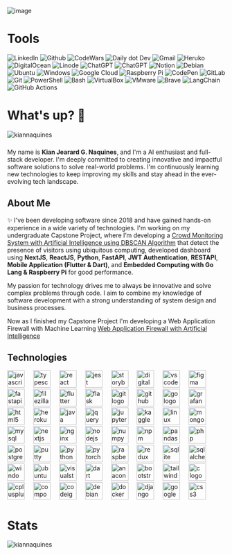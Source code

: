 ![image](https://github.com/user-attachments/assets/6bf85430-4ff4-4620-8f68-0ab6864e1085)

<div id="header" align="left">
    <h1 align="left">Tools</h1>
    <a href="https://www.linkedin.com/in/kjgnaquines" style="text-decoration: none;">
      <img src="https://img.shields.io/badge/LinkedIn-blue?style=for-the-badge&logo=linkedin&logoColor=white" alt="LinkedIn"/>
    </a>
    <a href="https://github.com/kiannaquines/" style="text-decoration: none;">
      <img src="https://img.shields.io/badge/GitHub-100000?style=for-the-badge&logo=github&logoColor=white" alt="Github"/>
    </a>
    <a href="#" style="text-decoration: none;">
      <img src="https://img.shields.io/badge/Codewars-B1361E?style=for-the-badge&logo=Codewars&logoColor=white" alt="CodeWars"/>
    </a>
    <a href="#" style="text-decoration: none;">
      <img src="https://img.shields.io/badge/daily.dev-CE3DF3?style=for-the-badge&logo=dailydotdev&logoColor=white" alt="Daily dot Dev"/>
    </a>
    <a href="#" style="text-decoration: none;">
      <img src="https://img.shields.io/badge/Gmail-D14836?style=for-the-badge&logo=gmail&logoColor=white" alt="Gmail"/>
    </a>
    <a href="#" style="text-decoration: none;">
      <img src="https://img.shields.io/badge/Heroku-430098?style=for-the-badge&logo=heroku&logoColor=white" alt="Heruko"/>
    </a>
    <a href="#" style="text-decoration: none;">
      <img src="https://img.shields.io/badge/Digital_Ocean-0080FF?style=for-the-badge&logo=DigitalOcean&logoColor=white" alt="DigitalOcean"/>
    </a>
    <a href="#" style="text-decoration: none;">
      <img src="https://img.shields.io/badge/Linode-00A95C?style=for-the-badge&logo=Linode&logoColor=white" alt="Linode"/>
    </a>
    <a href="#" style="text-decoration: none;">
      <img src="https://img.shields.io/badge/ChatGPT-74aa9c?style=for-the-badge&logo=openai&logoColor=white" alt="ChatGPT"/>
    </a>
    <a href="#" style="text-decoration: none;">
      <img src="https://img.shields.io/badge/-HuggingFace-FDEE21?style=for-the-badge&logo=HuggingFace&logoColor=black" alt="ChatGPT"/>
    </a>
    <a href="#" style="text-decoration: none;">
      <img src="https://img.shields.io/badge/Notion-000000?style=for-the-badge&logo=notion&logoColor=white" alt="Notion"/>
    </a>
    <a href="#" style="text-decoration: none;">
  <img src="https://img.shields.io/badge/Debian-A81D33?style=for-the-badge&logo=debian&logoColor=white" alt="Debian"/>
</a>

<a href="#" style="text-decoration: none;">
  <img src="https://img.shields.io/badge/Ubuntu-E95420?style=for-the-badge&logo=ubuntu&logoColor=white" alt="Ubuntu"/>
</a>

<a href="#" style="text-decoration: none;">
  <img src="https://img.shields.io/badge/Windows-0078D6?style=for-the-badge&logo=windows&logoColor=white" alt="Windows"/>
</a>

<a href="#" style="text-decoration: none;">
  <img src="https://img.shields.io/badge/Google_Cloud-4285F4?style=for-the-badge&logo=google-cloud&logoColor=white" alt="Google Cloud"/>
</a>

<a href="#" style="text-decoration: none;">
  <img src="https://img.shields.io/badge/Raspberry_Pi-A22846?style=for-the-badge&logo=raspberry-pi&logoColor=white" alt="Raspberry Pi"/>
</a>

<a href="#" style="text-decoration: none;">
  <img src="https://img.shields.io/badge/CodePen-000000?style=for-the-badge&logo=codepen&logoColor=white" alt="CodePen"/>
</a>

<a href="#" style="text-decoration: none;">
  <img src="https://img.shields.io/badge/GitLab-FC6D26?style=for-the-badge&logo=gitlab&logoColor=white" alt="GitLab"/>
</a>

<a href="#" style="text-decoration: none;">
  <img src="https://img.shields.io/badge/Git-F05032?style=for-the-badge&logo=git&logoColor=white" alt="Git"/>
</a>

<a href="#" style="text-decoration: none;">
  <img src="https://img.shields.io/badge/PowerShell-5391FE?style=for-the-badge&logo=powershell&logoColor=white" alt="PowerShell"/>
</a>

<a href="#" style="text-decoration: none;">
  <img src="https://img.shields.io/badge/Bash-4EAA25?style=for-the-badge&logo=gnu-bash&logoColor=white" alt="Bash"/>
</a>

<a href="#" style="text-decoration: none;">
  <img src="https://img.shields.io/badge/VirtualBox-183A61?style=for-the-badge&logo=virtualbox&logoColor=white" alt="VirtualBox"/>
</a>

<a href="#" style="text-decoration: none;">
  <img src="https://img.shields.io/badge/VMware-607078?style=for-the-badge&logo=vmware&logoColor=white" alt="VMware"/>
</a>

<a href="#" style="text-decoration: none;">
  <img src="https://img.shields.io/badge/Brave-FB542B?style=for-the-badge&logo=brave&logoColor=white" alt="Brave"/>
</a>

<a href="#" style="text-decoration: none;">
  <img src="https://img.shields.io/badge/LangChain-FF6F61?style=for-the-badge&logo=langchain&logoColor=white" alt="LangChain"/>
</a>

<a href="#" style="text-decoration: none;">
  <img src="https://img.shields.io/badge/GitHub_Actions-2088FF?style=for-the-badge&logo=github-actions&logoColor=white" alt="GitHub Actions"/>
</a>
</div>

<h1 align="left">What's up? 👋</h1>
<p align="left"> <img src="https://komarev.com/ghpvc/?username=kiannaquines&label=Profile%20views&color=0e75b6&style=flat" alt="kiannaquines" /> </p>

### 

<p align="left">My name is <b>Kian Jearard G. Naquines</b>, and I'm a AI enthusiast and full-stack developer. I'm deeply committed to creating innovative and impactful software solutions to solve real-world problems. I'm continuously learning new technologies to keep improving my skills and stay ahead in the ever-evolving tech landscape.</p>

### 

<h2 align="left">About Me</h2>

<p align="left">✨ I've been developing software since 2018 and have gained hands-on experience in a wide variety of technologies. I'm working on my undergraduate Capstone Project, where I’m developing a <a href="https://github.com/kiannaquines/crowd-monitoring-app">Crowd Monitoring System with Artificial Intelligence using DBSCAN Algorithm</a> that detect the presence of visitors using ubiquitous computing, developed dashboard using <b>NextJS</b>, <b>ReactJS</b>, <b>Python</b>, <b>FastAPI</b>, <b>JWT Authentication</b>, <b>RESTAPI</b>, <b>Mobile Application (Flutter & Dart)</b>, and <b>Embedded Computing with Go Lang & Raspberry Pi</b> for good performance.</p>

<p align="left">My passion for technology drives me to always be innovative and solve complex problems through code. I aim to combine my knowledge of software development with a strong understanding of system design and business processes.</p>
<p align="left">Now as I finished my Capstone Project I'm developing a Web Application Firewall with Machine Learning <a href="https://github.com/kiannaquines/web-application-firewall-machine-learning">Web Application Firewall with Artificial Intelligence</a></p>

<h2 align="left">Technologies</h2>

<div align="left">
  <img src="https://cdn.jsdelivr.net/gh/devicons/devicon/icons/javascript/javascript-original.svg" height="40" alt="javascript logo"  />
  <img width="12" />
  <img src="https://cdn.jsdelivr.net/gh/devicons/devicon/icons/typescript/typescript-original.svg" height="40" alt="typescript logo"  />
  <img width="12" />
  <img src="https://cdn.jsdelivr.net/gh/devicons/devicon/icons/react/react-original.svg" height="40" alt="react logo"  />
  <img width="12" />
  <img src="https://cdn.jsdelivr.net/gh/devicons/devicon/icons/jest/jest-plain.svg" height="40" alt="jest logo"  />
  <img width="12" />
  <img src="https://cdn.jsdelivr.net/gh/devicons/devicon/icons/storybook/storybook-original.svg" height="40" alt="storybook logo"  />
  <img width="12" />
  <img src="https://cdn.jsdelivr.net/gh/devicons/devicon/icons/digitalocean/digitalocean-original.svg" height="40" alt="digitalocean logo"  />
  <img width="12" />
  <img src="https://cdn.jsdelivr.net/gh/devicons/devicon/icons/vscode/vscode-original.svg" height="40" alt="vscode logo"  />
  <img width="12" />
  <img src="https://cdn.jsdelivr.net/gh/devicons/devicon/icons/figma/figma-original.svg" height="40" alt="figma logo"  />
  <img width="12" />
  <img src="https://cdn.jsdelivr.net/gh/devicons/devicon/icons/fastapi/fastapi-original.svg" height="40" alt="fastapi logo"  />
  <img width="12" />
  <img src="https://cdn.jsdelivr.net/gh/devicons/devicon/icons/filezilla/filezilla-plain.svg" height="40" alt="filezilla logo"  />
  <img width="12" />
  <img src="https://cdn.jsdelivr.net/gh/devicons/devicon/icons/flutter/flutter-original.svg" height="40" alt="flutter logo"  />
  <img width="12" />
  <img src="https://cdn.jsdelivr.net/gh/devicons/devicon/icons/flask/flask-original.svg" height="40" alt="flask logo"  />
  <img width="12" />
  <img src="https://cdn.jsdelivr.net/gh/devicons/devicon/icons/git/git-original.svg" height="40" alt="git logo"  />
  <img width="12" />
  <img src="https://cdn.jsdelivr.net/gh/devicons/devicon/icons/github/github-original.svg" height="40" alt="github logo"  />
  <img width="12" />
  <img src="https://cdn.jsdelivr.net/gh/devicons/devicon/icons/go/go-original.svg" height="40" alt="go logo"  />
  <img width="12" />
  <img src="https://cdn.jsdelivr.net/gh/devicons/devicon/icons/grafana/grafana-original.svg" height="40" alt="grafana logo"  />
  <img width="12" />
  <img src="https://cdn.jsdelivr.net/gh/devicons/devicon/icons/html5/html5-original.svg" height="40" alt="html5 logo"  />
  <img width="12" />
  <img src="https://cdn.jsdelivr.net/gh/devicons/devicon/icons/heroku/heroku-original.svg" height="40" alt="heroku logo"  />
  <img width="12" />
  <img src="https://cdn.jsdelivr.net/gh/devicons/devicon/icons/java/java-original.svg" height="40" alt="java logo"  />
  <img width="12" />
  <img src="https://cdn.jsdelivr.net/gh/devicons/devicon/icons/jquery/jquery-original.svg" height="40" alt="jquery logo"  />
  <img width="12" />
  <img src="https://cdn.jsdelivr.net/gh/devicons/devicon/icons/jupyter/jupyter-original.svg" height="40" alt="jupyter logo"  />
  <img width="12" />
  <img src="https://cdn.jsdelivr.net/gh/devicons/devicon/icons/kaggle/kaggle-original.svg" height="40" alt="kaggle logo"  />
  <img width="12" />
  <img src="https://cdn.jsdelivr.net/gh/devicons/devicon/icons/linux/linux-original.svg" height="40" alt="linux logo"  />
  <img width="12" />
  <img src="https://cdn.jsdelivr.net/gh/devicons/devicon/icons/mongodb/mongodb-original.svg" height="40" alt="mongodb logo"  />
  <img width="12" />
  <img src="https://cdn.jsdelivr.net/gh/devicons/devicon/icons/mysql/mysql-original.svg" height="40" alt="mysql logo"  />
  <img width="12" />
  <img src="https://cdn.jsdelivr.net/gh/devicons/devicon/icons/nextjs/nextjs-original.svg" height="40" alt="nextjs logo"  />
  <img width="12" />
  <img src="https://cdn.jsdelivr.net/gh/devicons/devicon/icons/nginx/nginx-original.svg" height="40" alt="nginx logo"  />
  <img width="12" />
  <img src="https://cdn.jsdelivr.net/gh/devicons/devicon/icons/nodejs/nodejs-original.svg" height="40" alt="nodejs logo"  />
  <img width="12" />
  <img src="https://cdn.jsdelivr.net/gh/devicons/devicon/icons/numpy/numpy-original.svg" height="40" alt="numpy logo"  />
  <img width="12" />
  <img src="https://cdn.jsdelivr.net/gh/devicons/devicon/icons/npm/npm-original-wordmark.svg" height="40" alt="npm logo"  />
  <img width="12" />
  <img src="https://cdn.jsdelivr.net/gh/devicons/devicon/icons/pandas/pandas-original.svg" height="40" alt="pandas logo"  />
  <img width="12" />
  <img src="https://cdn.jsdelivr.net/gh/devicons/devicon/icons/php/php-original.svg" height="40" alt="php logo"  />
  <img width="12" />
  <img src="https://cdn.jsdelivr.net/gh/devicons/devicon/icons/postgresql/postgresql-original.svg" height="40" alt="postgresql logo"  />
  <img width="12" />
  <img src="https://cdn.jsdelivr.net/gh/devicons/devicon/icons/putty/putty-original.svg" height="40" alt="putty logo"  />
  <img width="12" />
  <img src="https://cdn.jsdelivr.net/gh/devicons/devicon/icons/python/python-original.svg" height="40" alt="python logo"  />
  <img width="12" />
  <img src="https://cdn.jsdelivr.net/gh/devicons/devicon/icons/pytorch/pytorch-original.svg" height="40" alt="pytorch logo"  />
  <img width="12" />
  <img src="https://cdn.jsdelivr.net/gh/devicons/devicon/icons/raspberrypi/raspberrypi-original.svg" height="40" alt="raspberrypi logo"  />
  <img width="12" />
  <img src="https://cdn.jsdelivr.net/gh/devicons/devicon/icons/redux/redux-original.svg" height="40" alt="redux logo"  />
  <img width="12" />
  <img src="https://cdn.jsdelivr.net/gh/devicons/devicon/icons/sqlite/sqlite-original.svg" height="40" alt="sqlite logo"  />
  <img width="12" />
  <img src="https://cdn.jsdelivr.net/gh/devicons/devicon/icons/sqlalchemy/sqlalchemy-original.svg" height="40" alt="sqlalchemy logo"  />
  <img width="12" />
  <img src="https://cdn.jsdelivr.net/gh/devicons/devicon/icons/windows8/windows8-original.svg" height="40" alt="windows8 logo"  />
  <img width="12" />
  <img src="https://cdn.jsdelivr.net/gh/devicons/devicon/icons/ubuntu/ubuntu-plain.svg" height="40" alt="ubuntu logo"  />
  <img width="12" />
  <img src="https://cdn.jsdelivr.net/gh/devicons/devicon/icons/visualstudio/visualstudio-plain.svg" height="40" alt="visualstudio logo"  />
  <img width="12" />
  <img src="https://cdn.jsdelivr.net/gh/devicons/devicon/icons/dart/dart-original.svg" height="40" alt="dart logo"  />
  <img width="12" />
  <img src="https://cdn.jsdelivr.net/gh/devicons/devicon/icons/anaconda/anaconda-original.svg" height="40" alt="anaconda logo"  />
  <img width="12" />
  <img src="https://cdn.jsdelivr.net/gh/devicons/devicon/icons/bootstrap/bootstrap-original.svg" height="40" alt="bootstrap logo"  />
  <img width="12" />
  <img src="https://cdn.jsdelivr.net/gh/devicons/devicon/icons/tailwindcss/tailwindcss-original-wordmark.svg" height="40" alt="tailwindcss logo"  />
  <img width="12" />
  <img src="https://cdn.jsdelivr.net/gh/devicons/devicon/icons/c/c-original.svg" height="40" alt="c logo"  />
  <img width="12" />
  <img src="https://cdn.jsdelivr.net/gh/devicons/devicon/icons/cplusplus/cplusplus-original.svg" height="40" alt="cplusplus logo"  />
  <img width="12" />
  <img src="https://cdn.jsdelivr.net/gh/devicons/devicon/icons/composer/composer-original.svg" height="40" alt="composer logo"  />
  <img width="12" />
  <img src="https://cdn.jsdelivr.net/gh/devicons/devicon/icons/codeigniter/codeigniter-plain.svg" height="40" alt="codeigniter logo"  />
  <img width="12" />
  <img src="https://cdn.jsdelivr.net/gh/devicons/devicon/icons/debian/debian-original.svg" height="40" alt="debian logo"  />
  <img width="12" />
  <img src="https://cdn.jsdelivr.net/gh/devicons/devicon/icons/docker/docker-original.svg" height="40" alt="docker logo"  />
  <img width="12" />
  <img src="https://cdn.jsdelivr.net/gh/devicons/devicon/icons/django/django-plain.svg" height="40" alt="django logo"  />
  <img width="12" />
  <img src="https://cdn.jsdelivr.net/gh/devicons/devicon/icons/google/google-original.svg" height="40" alt="google logo"  />
  <img width="12" />
  <img src="https://cdn.jsdelivr.net/gh/devicons/devicon/icons/css3/css3-original.svg" height="40" alt="css3 logo"  />
</div>

<h1 align="left">Stats</h1>

<p>
    <img align="left" src="https://github-readme-stats.vercel.app/api?username=kiannaquines&amp;show_icons=true&amp;locale=en" alt="kiannaquines">
</p>
